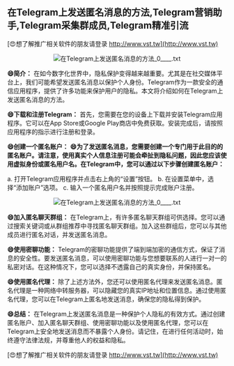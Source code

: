 ## **在Telegram上发送匿名消息的方法,Telegram营销助手,Telegram采集群成员,Telegram精准引流**

[😍想了解推广相关软件的朋友请登录 http://www.vst.tw](http://www.vst.tw)

 <center><img src="https://vst.tw/MP4/tuiguang/png/1.png" alt="在Telegram上发送匿名消息的方法_0____.txt"></center>

**😄简介：**
在如今数字化世界中，隐私保护变得越来越重要。尤其是在社交媒体平台上，我们可能希望发送匿名消息以保护个人身份。Telegram作为一款安全的通信应用程序，提供了许多功能来保护用户的隐私。本文将介绍如何在Telegram上发送匿名消息的方法。

**😄下载和注册Telegram：**
首先，您需要在您的设备上下载并安装Telegram应用程序。它可以在App Store或Google Play商店中免费获取。安装完成后，请按照应用程序的指示进行注册和登录。

**😄创建一个匿名账户：**
**😄为了发送匿名消息，您需要创建一个专门用于此目的的匿名账户。请注意，使用真实个人信息注册可能会牵扯到隐私问题，因此您应该使用虚拟身份或匿名用户名。在Telegram中，您可以通过以下步骤创建匿名账户：**

a. 打开Telegram应用程序并点击右上角的“设置”按钮。
b. 在设置菜单中，选择“添加账户”选项。
c. 输入一个匿名用户名并按照提示完成账户注册。

 <center><img src="https://vst.tw/MP4/tuiguang/png/3.png" alt="在Telegram上发送匿名消息的方法_0____.txt"></center>

**😄加入匿名聊天群组：**
在Telegram上，有许多匿名聊天群组可供选择。您可以通过搜索关键词或从群组推荐中寻找匿名聊天群组。加入这些群组后，您可以与其他成员进行匿名对话，并发送匿名消息。

**😄使用密聊功能：**
Telegram的密聊功能提供了端到端加密的通信方式，保证了消息的安全性。要发送匿名消息，可以使用密聊功能与您想要联系的人进行一对一的私密对话。在这种情况下，您可以选择不透露自己的真实身份，并保持匿名。

**😄使用匿名代理：**
除了上述方法外，您还可以使用匿名代理来发送匿名消息。匿名代理是一种网络中转服务器，可以隐藏您的真实IP地址和位置信息。通过使用匿名代理，您可以在Telegram上匿名地发送消息，确保您的隐私得到保护。

**😄总结：**
在Telegram上发送匿名消息是一种保护个人隐私的有效方式。通过创建匿名账户、加入匿名聊天群组、使用密聊功能以及使用匿名代理，您可以在Telegram上安全地发送消息而不暴露个人身份。请记住，在进行任何活动时，始终遵守法律法规，并尊重他人的权益和隐私。

[😍想了解推广相关软件的朋友请登录 http://www.vst.tw](http://www.vst.tw)



